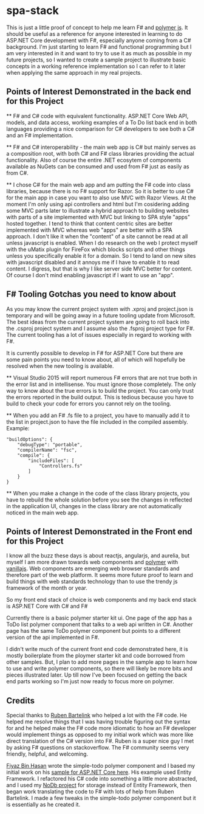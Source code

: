 # spa-stack

This is just a little proof of concept to help me learn F# and [polymer js](http://polymer-project.org). It should be useful as a reference for anyone interested in learning to do ASP.NET Core development with F#, especially anyone coming from a C# background. I'm just starting to learn F# and functional programming but I am very interested in it and want to try to use it as much as possible in my future projects, so I wanted to create a sample project to illustrate basic concepts in a working reference implementation so I can refer to it later when applying the same approach in my real projects.

## Points of Interest Demonstrated in the back end for this Project

** F# and C# code with equivalent functionality. ASP.NET Core Web API, models, and data access, working examples of a To Do list back end in both languages providing a nice comparison for C# developers to see both a C# and an F# implementation.

** F# and C# interoperability - the main web app is C# but mainly serves as a composition root, with both C# and F# class libraries providing the actual functionality. Also of course the entire .NET ecosytem of components available as NuGets can be consumed and used from F# just as easily as from C#.

** I chose C# for the main web app and am putting the F# code into class libraries, because there is no F# support for Razor. So it is better to use C# for the main app in case you want to also use MVC with Razor Views. At the moment I'm only using api controllers and html but I'm cosidering adding some MVC parts later to illustrate a hybrid approach to building websites with parts of a site implemented with MVC but linking to SPA style "apps" hosted together. I tend to think that content centric sites are better implemented with MVC whereas web "apps" are better with a SPA approach. I don't like it when the "content" of a site cannot be read at all unless javascript is enabled. When I do research on the web I protect myself with the uMatix plugin for FireFox which blocks scripts and other things unless you specifically enable it for a domain. So I tend to land on new sites with javascript disabled and it annoys me if I have to enable it to read content. I digress, but that is why I like server side MVC better for content. Of course I don't mind enabling javascript if I want to use an "app".

## F# Tooling Gotchas you need to know about

As you may know the current project system with .xproj and project.json is temporary and will be going away in a future tooling update from Microsoft. The best ideas from the current project system are going to roll back into the .csproj project system and I assume also the .fsproj project type for F#. The current tooling has a lot of issues especially in regard to working with F#.

It is currently possible to develop in F# for ASP.NET Core but there are some pain points you need to know about, all of which will hopefully be resolved when the new tooling is available.

** Visual Studio 2015 will report numerous F# errors that are not true both in the error list and in intellisense. You must ignore those completely. The only way to know about the true errors is to build the project. You can only trust the errors reported in the build output. This is tedious because you have to build to check your code for errors you cannot rely on the tooling.

** When you add an F# .fs file to a project, you have to manually add it to the list in project.json to have the file included in the compiled assembly. Example:

    "buildOptions": {
        "debugType": "portable",
        "compilerName": "fsc",
        "compile": {
            "includeFiles": [
                "Controllers.fs"
            ]
        }
    }
	
** When you make a change in the code of the class library projects, you have to rebuild the whole solution before you see the changes in reflected in the application UI, changes in the class library are not automatically noticed in the main web app.

## Points of Interest Demonstrated in the Front end for this Project

I know all the buzz these days is about reactjs, angularjs, and aurelia, but myself I am more drawn towards web components and [polymer](http://polymer-project.org/) with [vanillajs](http://vanilla-js.com/). Web components are emerging web browser standards and therefore part of the web platform. It seems more future proof to learn and build things with web standards technology than to use the trendy js framework of the month or year.

So my front end stack of choice is web components and my back end stack is ASP.NET Core with C# and F#

Currently there is a basic polymer starter kit ui.  One page of the app has a ToDo list polymer component that talks to a web api written in C#. Another page has the same ToDo polymer component but points to a different version of the api implemented in F#.

I didn't write much of the current front end code demonstrated here, it is mostly boilerplate from the ploymer starter kit and code borrowed from other samples. But, I plan to add more pages in the sample app to learn how to use and write polymer components, so there will likely be more bits and pieces illustrated later. Up till now I've been focused on getting the back end parts working so I'm just now ready to focus more on polymer.


## Credits

Special thanks to [Ruben Bartelink](https://twitter.com/rbartelink) who helped a lot with the F# code. He helped me resolve things that I was having trouble figuring out the syntax for and he helped make the F# code more idiomatic to how an F# developer would implement things as opposed to my initial work which was more like direct translation of the C# version into F#. Ruben is a super nice guy I met by asking F# questions on stackoverflow. The F# community seems very friendly, helpful, and welcoming.

[Fiyaz Bin Hasan](https://github.com/fiyazbinhasan) wrote the simple-todo polymer component and I based my initial work on his [sample for ASP.NET Core here](https://github.com/fiyazbinhasan/Polymer-With-ASP.NET-CORE-WEB-API). His example used Entity Framework. I refactored his C# code into something a little more abstracted, and I used my [NoDb project](https://github.com/joeaudette/NoDb) for storage instead of Entity Framework, then began work translating the code to F# with lots of help from Ruben Bartelink. I made a few tweaks in the simple-todo polymer component but it is essentially as he created it.
